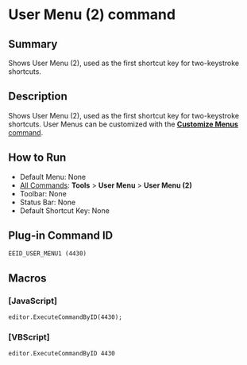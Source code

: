 # User Menu (2) command

## Summary

Shows User Menu (2), used as the first shortcut key for two-keystroke
shortcuts.

## Description

Shows User Menu (2), used as the first shortcut key for two-keystroke
shortcuts. User Menus can be customized with the [**Customize Menus** command](customize_menu).

## How to Run

- Default Menu: None
- [All Commands](all_commands): **Tools** >
**User Menu** \> **User Menu (2)**
- Toolbar: None
- Status Bar: None
- Default Shortcut Key: None

## Plug-in Command ID

```
EEID_USER_MENU1 (4430)```

## Macros

### \[JavaScript\]

```
editor.ExecuteCommandByID(4430);
```

### \[VBScript\]

```
editor.ExecuteCommandByID 4430
```
